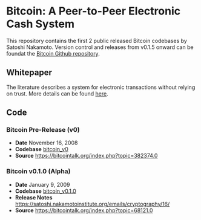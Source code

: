# Bitcoin: A Peer-to-Peer Electronic Cash System

This repository contains the first 2 public released Bitcoin codebases by Satoshi Nakamoto. Version control and releases from v0.1.5 onward can be foundat the [Bitcoin Github repository](https://github.com/bitcoin/bitcoin/releases).


## Whitepaper

The literature describes a system for electronic transactions without relying on trust. More details can be found [here](https://nakamotoinstitute.org/static/docs/bitcoin.pdf).


## Code

### Bitcoin Pre-Release (v0)

- **Date** November 16, 2008
- **Codebase** [bitcoin\_v0](https://github.com/jhuboo/satoshi/bitcoin_v0)
- **Source**  https://bitcointalk.org/index.php?topic=382374.0

### Bitcoin v0.1.0 (Alpha)

- **Date** January 9, 2009
- **Codebase** [bitcoin\_v0.1.0](https://github.com/jhuboo/satoshi/bitcoin_v0.1.0)
- **Release Notes** https://satoshi.nakamotoinstitute.org/emails/cryptography/16/
- **Source**  https://bitcointalk.org/index.php?topic=68121.0


